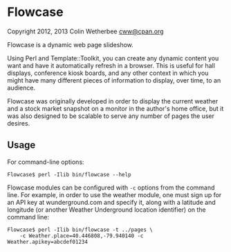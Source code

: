# Flowcase

Copyright 2012, 2013 Colin Wetherbee <cww@cpan.org>

Flowcase is a dynamic web page slideshow.

Using Perl and Template::Toolkit, you can create any dynamic content you want
and have it automatically refresh in a browser.  This is useful for hall
displays, conference kiosk boards, and any other context in which you might
have many different pieces of information to display, over time, to an
audience.

Flowcase was originally developed in order to display the current weather and
a stock market snapshot on a monitor in the author's home office, but it was
also designed to be scalable to serve any number of pages the user desires.

## Usage

For command-line options:

    Flowcase$ perl -Ilib bin/flowcase --help

Flowcase modules can be configured with `-c` options from the command line.
For example, in order to use the weather module, one must sign up for an API
key at wunderground.com and specify it, along with a latitude and longitude
(or another Weather Underground location identifier) on the command line:

    Flowcase$ perl -Ilib bin/flowcase -t ../pages \
        -c Weather.place=40.446808,-79.940140 -c Weather.apikey=abcdef01234
